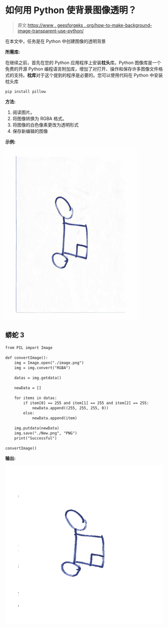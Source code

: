# 如何用 Python 使背景图像透明？

> 原文:[https://www . geesforgeks . org/how-to-make-background-image-transparent-use-python/](https://www.geeksforgeeks.org/how-to-make-background-image-transparent-using-python/)

在本文中，任务是在 Python 中创建图像的透明背景

**所需库:**

在继续之前，首先在您的 Python 应用程序上安装**枕头**库。Python 图像库是一个免费的开源 Python 编程语言附加库，增加了对打开、操作和保存许多图像文件格式的支持。**枕库**对于这个提到的程序是必要的。您可以使用代码在 Python 中安装枕头库

```
pip install pillow
```

**方法:**

1.  阅读图片。
2.  将图像转换为 RGBA 格式。
3.  将图像的白色像素更改为透明形式
4.  保存新编辑的图像

**示例:**

![](img/5568dbf13296ff6cc70c6ecad5d2c3d9.png)

## 蟒蛇 3

```
from PIL import Image

def convertImage():
    img = Image.open("./image.png")
    img = img.convert("RGBA")

    datas = img.getdata()

    newData = []

    for items in datas:
        if item[0] == 255 and item[1] == 255 and item[2] == 255:
            newData.append((255, 255, 255, 0))
        else:
            newData.append(item)

    img.putdata(newData)
    img.save("./New.png", "PNG")
    print("Successful")

convertImage()
```

**输出:**

![](img/37607927ca86444c989b1c71295ba2f8.png)